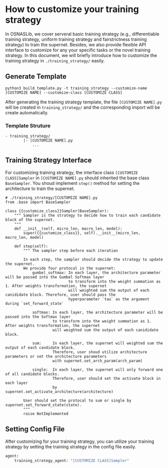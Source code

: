 # How to customize your training strategy
In OSNASLib, we cover serveral basic training strategy (e.g., differentiable training strategy, uniform training strategy and fairstrictness training strategy) to train the supernet. Besides, we also provide flexible API interface to customize for any your specific tasks or the novel training strategy. In this document, we will briefly introduce how to customize the training strategy in `./training_strategy/` easily.


## Generate Template
```
python3 build_template.py -t training_strategy --customize-name [CUSTOMIZE NAME] --customize-class [CUSTOMIZE CLASS]
```

After generating the training strategy template, the file `[CUSTOMIZE NAME].py` will be created in `training_strategy/` and the corresponding import will be create automatically.

### Template Struture
```
- training_strategy/
        |- [CUSTOMIZE NAME].py
            ...
```


## Training Strategy Interface
For customizing training strategy, the interface class `[CUSTOMIZE CLASS]Sampler` in `[CUSTOMIZE NAME].py` should inherited the base class `BaseSampler`. You shoud implement `step()` method for setting the architecture to train the supernet.


```python3
# ./training_strategy/[CUSTOMIZE NAME].py
from .base import BaseSampler

class {{customize_class}}Sampler(BaseSampler):
    """ Sampler is the strategy to decide how to train each candidate block of the supernet.
    """
    def __init__(self, micro_len, macro_len, model):
        super({{customize_class}}, self).__init__(micro_len, macro_len, model)

    def step(self):
        """ The sampler step before each iteration

        In each step, the sampler should decide the strategy to update the supernet.
        We provide four protocal in the supernet:
            gumbel_softmax: In each layer, the architecture parameter will be passed into the Gumbel Softmax layer
                            to transform into the weight summation as 1. After weights transformation, the supernet
                            will weighted sum the output of each canididate block. Therefore, user should pass the 
                            hyperparameter `tau` as the argument during `set_forward_state`

            softmax: In each layer, the architecture parameter will be passed into the Softmax layer
                     to transform into the weight summation as 1. After weights transformation, the supernet
                     will weighted sum the output of each canididate block.

            sum:     In each layer, the supernet will weighted sum the output of each candidate block.
                     Therefore, user shoud utilize architecture parameters or set the architecture parameters
                     with supernet.set_arch_param(arch_param)

            single:  In each layer, the supernet will only forward one of all candidate blocks.
                     Therefore, user should set the activate block in each layer 
                     by supernet.set_activate_architecture(architecture)

        User should set the protocal to sum or single by supernet.set_forward_state(state).
        """
        raise NotImplemented
```

## Setting Config File
After customizing for your training strategy, you can utilize your training strategy by setting the training strategy in the config file easily.

```python
agent:
    training_strategy_agent: "[CUSTOMIZE CLASS]Sampler"
```
